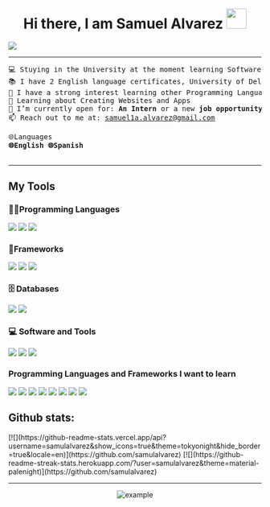 <h1 align="center">Hi there, I am Samuel Alvarez <img src="https://raw.githubusercontent.com/iampavangandhi/iampavangandhi/master/gifs/Hi.gif" width="40px"/></h1>

![](https://komarev.com/ghpvc/?username=samulalvarez&color=3082db&label=visitors)


<hr>

<pre>
💻 Stuying in the University at the moment learning Software Development
📚 I have 2 English language certificates, University of Delaware at USA  B1+, Colombo American at Colombia B2.
📝 I have a strong interest learning other Programming Languages
🌱 Learning about Creating Websites and Apps
🤔 I’m currently open for: <b>An Intern</b> or a new <b>job opportunity</b>.
📫 Reach out to me at: <a href="samuel1a.alvarez@gmail.com">samuel1a.alvarez@gmail.com</a>
  
🌐Languages
<b>🌐English 🌐Spanish</b>

</pre>

<hr>

## My Tools

### 👨‍💻Programming Languages
<span>
  <img src="https://img.shields.io/badge/html5-%23E34F26.svg?style=for-the-badge&logo=html5&logoColor=white">
  <img src="https://img.shields.io/badge/css3-%231572B6.svg?style=for-the-badge&logo=css3&logoColor=white">
  <img src="https://img.shields.io/badge/python-3670A0?style=for-the-badge&logo=python&logoColor=ffdd54">
</span>

### 🧰Frameworks
<span>
  <img src="https://img.shields.io/badge/bootstrap-%238511FA.svg?style=for-the-badge&logo=bootstrap&logoColor=white">
  <img src="https://img.shields.io/badge/django-%23092E20.svg?style=for-the-badge&logo=django&logoColor=white">
  <img src="https://img.shields.io/badge/react-%2320232a.svg?style=for-the-badge&logo=react&logoColor=%2361DAFB">
</span>

### 🗄️ Databases

<p>
    <img src="https://img.shields.io/badge/MongoDB-%234ea94b.svg?style=for-the-badge&logo=mongodb&logoColor=white">
    <img src ="https://img.shields.io/badge/mysql-4479A1.svg?style=for-the-badge&logo=mysql&logoColor=white">
</p>

### 💻 Software and Tools
<span>
  <img src="https://img.shields.io/badge/github-%23121011.svg?style=for-the-badge&logo=github&logoColor=white">
  <img src ="https://img.shields.io/badge/git-%23F05033.svg?style=for-the-badge&logo=git&logoColor=white">
  <img src ="https://img.shields.io/badge/Visual%20Studio%20Code-0078d7.svg?style=for-the-badge&logo=visual-studio-code&logoColor=white">
</span>
  
### Programming Languages and Frameworks I want to learn
<span>
  <img src="https://img.shields.io/badge/lua-%232C2D72.svg?style=for-the-badge&logo=lua&logoColor=white">
  <img src="https://img.shields.io/badge/typescript-%23007ACC.svg?style=for-the-badge&logo=typescript&logoColor=white">
  <img src="https://img.shields.io/badge/javascript-%23323330.svg?style=for-the-badge&logo=javascript&logoColor=%23F7DF1E">
  <img src="https://img.shields.io/badge/c-%2300599C.svg?style=for-the-badge&logo=c&logoColor=white">
  <img src="https://img.shields.io/badge/c++-%2300599C.svg?style=for-the-badge&logo=c%2B%2B&logoColor=white">
  <img src="https://img.shields.io/badge/angular-%23DD0031.svg?style=for-the-badge&logo=angular&logoColor=white">
  <img src="https://img.shields.io/badge/astro-%232C2052.svg?style=for-the-badge&logo=astro&logoColor=white">
  <img src="https://img.shields.io/badge/tailwindcss-%2338B2AC.svg?style=for-the-badge&logo=tailwind-css&logoColor=white">
</span>


<h2>Github stats:</h2> 
<div>
[![](https://github-readme-stats.vercel.app/api?username=samulalvarez&show_icons=true&theme=tokyonight&hide_border=true&locale=en)](https://github.com/samulalvarez)
[![](https://github-readme-streak-stats.herokuapp.com/?user=samulalvarez&theme=material-palenight)](https://github.com/samulalvarez)
</div>

----

<p align="center">
  <img  src="https://raw.githubusercontent.com/samulalvarez/samulalvarez/main/resources/img/github-contribution-grid-snake.svg"
    alt="example" />
</p>




